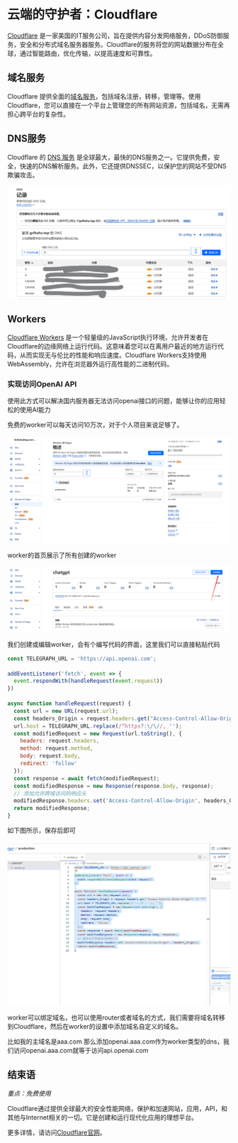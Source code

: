 # 云端的守护者：Cloudflare

[Cloudflare](https://www.cloudflare.com/) 是一家美国的IT服务公司，旨在提供内容分发网络服务，DDoS防御服务，安全和分布式域名服务器服务。Cloudflare的服务将您的网站数据分布在全球，通过智能路由，优化传输，以提高速度和可靠性。

## 域名服务

Cloudflare 提供全面的[域名服务](https://developers.cloudflare.com/registrar/)，包括域名注册，转移，管理等。使用Cloudflare，您可以直接在一个平台上管理您的所有网站资源，包括域名，无需再担心跨平台的复杂性。

## DNS服务

Cloudflare 的 [DNS 服务](https://developers.cloudflare.com/dns/) 是全球最大，最快的DNS服务之一。它提供免费，安全，快速的DNS解析服务。此外，它还提供DNSSEC，以保护您的网站不受DNS欺骗攻击。

![DNS](./public/cloudflare-dns.png)

## Workers

[Cloudflare Workers](https://developers.cloudflare.com/workers/) 是一个轻量级的JavaScript执行环境，允许开发者在Cloudflare的边缘网络上运行代码。这意味着您可以在离用户最近的地方运行代码，从而实现无与伦比的性能和响应速度。Cloudflare Workers支持使用WebAssembly，允许在浏览器外运行高性能的二进制代码。

### 实现访问OpenAI API

使用此方式可以解决国内服务器无法访问openai接口的问题，能够让你的应用轻松的使用AI能力

免费的worker可以每天访问10万次，对于个人项目来说足够了。


![Cloudflare Worker main](./public/cloudflare-worker.png)

worker的首页展示了所有创建的worker

![Cloudflare Worker create](./public/cloudflare-worker-create.png)

我们创建或编辑worker，会有个编写代码的界面，这里我们可以直接粘贴代码

```js
const TELEGRAPH_URL = 'https://api.openai.com';

addEventListener('fetch', event => {
  event.respondWith(handleRequest(event.request))
})

async function handleRequest(request) {
  const url = new URL(request.url);
  const headers_Origin = request.headers.get("Access-Control-Allow-Origin") || "*"
  url.host = TELEGRAPH_URL.replace(/^https?:\/\//, '');
  const modifiedRequest = new Request(url.toString(), {
    headers: request.headers,
    method: request.method,
    body: request.body,
    redirect: 'follow'
  });
  const response = await fetch(modifiedRequest);
  const modifiedResponse = new Response(response.body, response);
  // 添加允许跨域访问的响应头
  modifiedResponse.headers.set('Access-Control-Allow-Origin', headers_Origin);
  return modifiedResponse;
}
```

如下图所示，保存后即可

![Cloudflare Worker edit](./public/cloudflare-worker-edit.png)

worker可以绑定域名，也可以使用router或者域名的方式，我们需要将域名转移到Cloudflare，然后在worker的设置中添加域名自定义的域名。

比如我的主域名是aaa.com 那么添加openai.aaa.com作为worker类型的dns，我们访问openai.aaa.com就等于访问api.openai.com


## 结束语

*重点：免费使用*

Cloudflare通过提供全球最大的安全性能网络，保护和加速网站，应用，API，和其他与Internet相关的一切。它是创建和运行现代化应用的理想平台。

更多详情，请访问[Cloudflare官网](https://www.cloudflare.com/)。

